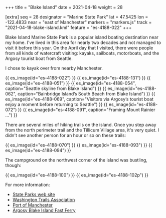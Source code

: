 +++
title = "Blake Island"
date = 2021-04-18
weight = 28

[extra]
seq = 28
designator = "Marine State Park"
lat = 47.5425
lon = -122.4833
near = "east of Manchester"
markers = "markers.js"
track = "2021-04-18-blake-island.kml"
feature = "es-4188-022"
+++

Blake Island Marine State Park is a popular island boating destination near my home. I've lived in this area for nearly two decades and not managed to visit it before this year. On the April day that I visited, there were people from all kinds of watercraft visiting: kayaks, sailboats, motorboats, and the Argosy tourist boat from Seattle.

<!-- more -->

I chose to kayak over from nearby Manchester.

{{ es_image(id="es-4188-022") }}
{{ es_image(id="es-4188-131") }}
{{ es_image(id="es-4188-051") }}
{{ es_image(id="es-4188-054", caption="Seattle skyline from Blake Island") }}
{{ es_image(id="es-4188-062", caption="Bainbridge Island’s South Beach from Blake Island") }}
{{ es_image(id="es-4188-069", caption="Visitors via Argosy’s tourist boat enjoy a moment before returning to Seattle") }}
{{ es_image(id="es-4188-072") }}
{{ es_image(id="es-4188-091", caption="Framing Mount Rainier …") }}

There are several miles of hiking trails on the island. Once you step away from the north perimeter trail and the Tillicum Village area, it's very quiet. I didn't see another person for an hour or so on these trails:

{{ es_image(id="es-4188-070") }}
{{ es_image(id="es-4188-093") }}
{{ es_image(id="es-4188-094") }}

The campground on the northwest corner of the island was bustling, though:

{{ es_image(id="es-4188-100") }}
{{ es_image(id="es-4188-102p") }}

For more information:

* [State Parks web site](https://parks.state.wa.us/476/Blake-Island)
* [Washington Trails Association](https://www.wta.org/go-hiking/hikes/blake-island-state-park)
* [Port of Manchester](https://portofmanchester.com)
* [Argosy Blake Island Fast Ferry](https://www.argosycruises.com/argosy-cruises/blake-island-transportation/)
